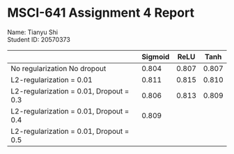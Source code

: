 # MSCI-641 Assignment 4 Report
Name: Tianyu Shi<br />
Student ID: 20570373<br />

|                                          | Sigmoid |   ReLU  |   Tanh  |
| ---------------------------------------- | ------- | ------- | ------- |
| No regularization No dropout             |  0.804  |  0.807  |  0.807  |
| L2-regularization = 0.01                 |  0.811  |  0.815  |  0.810  |
| L2-regularization = 0.01, Dropout = 0.3  |  0.806  |  0.813  |  0.809  |
| L2-regularization = 0.01, Dropout = 0.4  |  0.809  |         |         |
| L2-regularization = 0.01, Dropout = 0.5  |         |         |         |
